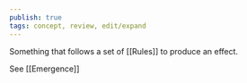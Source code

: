 ```yaml
---
publish: true
tags: concept, review, edit/expand
---
```

Something that follows a set of [[Rules]] to produce an effect.

See [[Emergence]]
